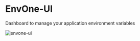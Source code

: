# EnvOne-UI

Dashboard to manage your application environment variables

<img src="https://raw.githubusercontent.com/apisqure/envone-ui/master/docs/envone-ui-flow.gif" alt="envone-ui" align="center" />
